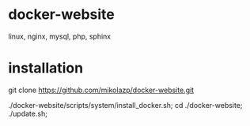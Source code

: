 # docker-website
linux, nginx, mysql, php, sphinx


# installation

git clone https://github.com/mikolazp/docker-website.git

./docker-website/scripts/system/install_docker.sh;
cd ./docker-website;
./update.sh;


